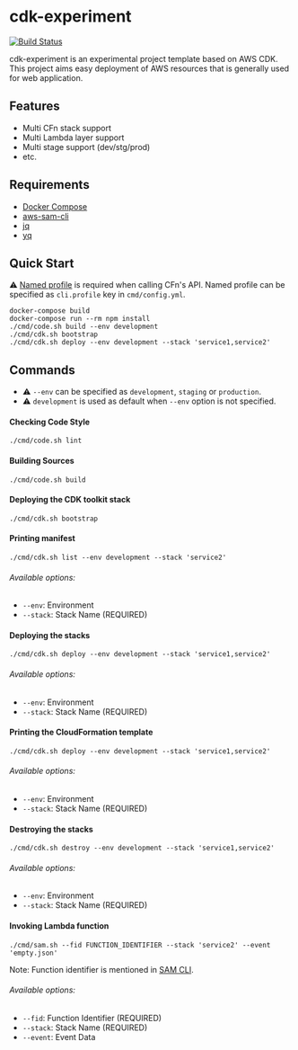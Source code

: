 # cdk-experiment
[![Build Status](https://travis-ci.org/42milez/cdk-experiment.svg?branch=master)](https://travis-ci.org/42milez/cdk-experiment)

cdk-experiment is an experimental project template based on AWS CDK. This project aims easy deployment of AWS resources that is generally used for web application.

## Features
- Multi CFn stack support
- Multi Lambda layer support
- Multi stage support (dev/stg/prod)
- etc.

## Requirements
- [Docker Compose](https://docs.docker.com/compose/install/)
- [aws-sam-cli](https://github.com/aws/aws-sam-cli)
- [jq](https://github.com/stedolan/jq)
- [yq](https://github.com/mikefarah/yq)

## Quick Start
⚠️ [Named profile](https://docs.aws.amazon.com/cli/latest/userguide/cli-configure-profiles.html) is required when calling CFn's API. Named profile can be specified as `cli.profile` key in `cmd/config.yml`.

```
docker-compose build
docker-compose run --rm npm install
./cmd/code.sh build --env development
./cmd/cdk.sh bootstrap
./cmd/cdk.sh deploy --env development --stack 'service1,service2'
```

## Commands
- ⚠️ `--env` can be specified as `development`, `staging` or `production`.
- ⚠️ `development` is used as default when `--env` option is not specified.

#### Checking Code Style
```
./cmd/code.sh lint
```

#### Building Sources
```
./cmd/code.sh build
```

#### Deploying the CDK toolkit stack
```
./cmd/cdk.sh bootstrap
```

#### Printing manifest
```
./cmd/cdk.sh list --env development --stack 'service2'
```
###### Available options:
- `--env`: Environment
- `--stack`: Stack Name (REQUIRED)

#### Deploying the stacks
```
./cmd/cdk.sh deploy --env development --stack 'service1,service2'
```
###### Available options:
- `--env`: Environment
- `--stack`: Stack Name (REQUIRED)

#### Printing the CloudFormation template
```
./cmd/cdk.sh deploy --env development --stack 'service1,service2'
```
###### Available options:
- `--env`: Environment
- `--stack`: Stack Name (REQUIRED)

#### Destroying the stacks
```
./cmd/cdk.sh destroy --env development --stack 'service1,service2'
```
###### Available options:
- `--env`: Environment
- `--stack`: Stack Name (REQUIRED)

#### Invoking Lambda function
```
./cmd/sam.sh --fid FUNCTION_IDENTIFIER --stack 'service2' --event 'empty.json'
```

Note: Function identifier is mentioned in [SAM CLI](https://docs.aws.amazon.com/cdk/latest/guide/sam.html).

###### Available options:
- `--fid`: Function Identifier (REQUIRED)
- `--stack`: Stack Name (REQUIRED)
- `--event`: Event Data
